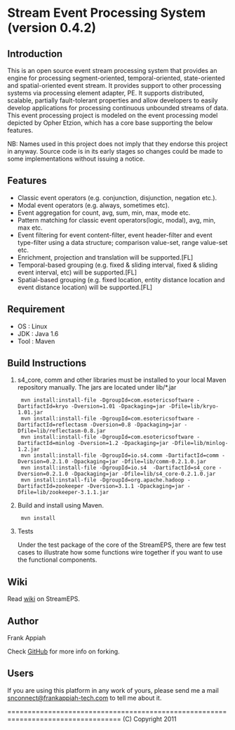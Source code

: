 Stream Event Processing System (version 0.4.2)
================================================
Introduction 
-----------------------
This is an open source event stream processing system that provides an engine for processing segment-oriented, temporal-oriented, state-oriented and spatial-oriented event stream.
It provides support to other processing systems via processing element adapter, PE. It supports distributed, scalable, partially fault-tolerant properties and allow developers to easily 
develop applications for processing continuous unbounded streams of data. This event processing project is modeled on the event processing model depicted by Opher Etzion, which has a core base supporting the below features.

NB: Names used in this project does not imply that they endorse this project in anyway. Source code is in its early stages so changes could be made to some implementations without issuing a notice.

Features
--------------------------
* Classic event operators (e.g. conjunction, disjunction, negation etc.).
* Modal event operators (e.g. always, sometimes etc).
* Event aggregation for count, avg, sum, min, max, mode etc.
* Pattern matching for classic event operators(logic, modal), avg, min, max etc.
* Event filtering for event content-filter, event header-filter and event type-filter using a data structure; comparison value-set, range value-set etc.
* Enrichment, projection and translation will be supported.[FL]
* Temporal-based grouping (e.g. fixed & sliding interval, fixed & sliding event interval, etc) will be supported.[FL]
* Spatial-based grouping (e.g. fixed location, entity distance location and event distance location) will be supported.[FL]

Requirement
---------------------------

 * OS : Linux
 * JDK : Java 1.6
 * Tool : Maven

Build Instructions 
---------------------------

1. s4_core, comm and other libraries must be installed to your local Maven repository manually. 
 The jars are located under lib/*.jar 

        mvn install:install-file -DgroupId=com.esotericsoftware -DartifactId=kryo -Dversion=1.01 -Dpackaging=jar -Dfile=lib/kryo-1.01.jar
        mvn install:install-file -DgroupId=com.esotericsoftware -DartifactId=reflectasm -Dversion=0.8 -Dpackaging=jar -Dfile=lib/reflectasm-0.8.jar
        mvn install:install-file -DgroupId=com.esotericsoftware -DartifactId=minlog -Dversion=1.2 -Dpackaging=jar -Dfile=lib/minlog-1.2.jar          
        mvn install:install-file -DgroupId=io.s4.comm -DartifactId=comm -Dversion=0.2.1.0 -Dpackaging=jar -Dfile=lib/comm-0.2.1.0.jar          
        mvn install:install-file -DgroupId=io.s4  -DartifactId=s4_core -Dversion=0.2.1.0 -Dpackaging=jar -Dfile=lib/s4_core-0.2.1.0.jar        
        mvn install:install-file -DgroupId=org.apache.hadoop -DartifactId=zookeeper -Dversion=3.1.1 -Dpackaging=jar -Dfile=lib/zookeeper-3.1.1.jar                       

2. Build and install using Maven.

        mvn install

3. Tests
         
    Under the test package of the core of the StreamEPS, there are few test cases to illustrate how some functions wire together 
    if you want to use the functional components.
	
Wiki
--------------------
Read [wiki](https://github.com/fanhubgt/StreamEPS/wiki) on StreamEPS.

Author
--------------------------
Frank Appiah

Check [GitHub](http://help.github.com/forking/) for more info on forking.

Users
----------------------
If you are using this platform in any work of yours, please send me a mail snconnect@frankappiah-tech.com to tell me about it.

==================================================================================
 (C) Copyright 2011
